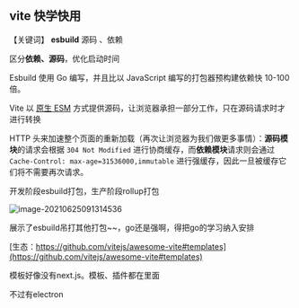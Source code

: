 ## vite 快学快用

【关键词】 **esbuild** 源码 、依赖

区分**依赖、源码**，优化启动时间

Esbuild 使用 Go 编写，并且比以 JavaScript 编写的打包器预构建依赖快 10-100 倍。

Vite 以 [原生 ESM](https://developer.mozilla.org/en-US/docs/Web/JavaScript/Guide/Modules) 方式提供源码，让浏览器承担一部分工作，只在源码请求时才进行转换

 HTTP 头来加速整个页面的重新加载（再次让浏览器为我们做更多事情）：**源码模块**的请求会根据 `304 Not Modified` 进行协商缓存，而**依赖模块**请求则会通过 `Cache-Control: max-age=31536000,immutable` 进行强缓存，因此一旦被缓存它们将不需要再次请求。

开发阶段esbuild打包，生产阶段rollup打包

![image-20210625091314536](C:\Users\exbowen\AppData\Roaming\Typora\typora-user-images\image-20210625091314536.png)

展示了esbuild吊打其他打包~~，go还是强啊，得把go的学习纳入安排



[生态：https://github.com/vitejs/awesome-vite#templates](https://github.com/vitejs/awesome-vite#templates)

模板好像没有next.js。模板、插件都在里面

不过有electron